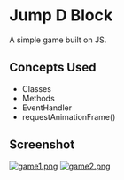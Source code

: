 # Jump D Block
A simple game built on JS.

## Concepts Used
- Classes
- Methods
- EventHandler
- requestAnimationFrame()

## Screenshot
[![game1.png](https://i.postimg.cc/nzyjLfM0/game1.png)](https://postimg.cc/bDRN6Mxt)
[![game2.png](https://i.postimg.cc/jSxW2Xd0/game2.png)](https://postimg.cc/w7rxbDm0)